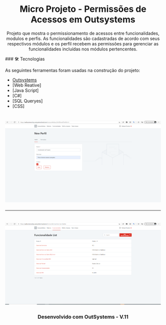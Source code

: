 <h1 align="center">Micro Projeto - Permissões de Acessos em Outsystems</h1>
<p align="center">Projeto que mostra o permissionamento de acessos entre funcionalidades, modulos e perfis. As funcionalidades são cadastradas de acordo com seus respectivos módulos e os perfil recebem as permissões para gerenciar as funcionalidades incluídas nos módulos pertencentes.</p>
### 🛠 Tecnologias

As seguintes ferramentas foram usadas na construção do projeto:

- [Outsystems](https://www.outsystems.com/)
- [Web Reative]
- [Java Script]
- [C#]
- [SQL Queryes]
- [CSS]

<h1 align="center">
    <img alt="" width="800" src="https://github.com/wallacemancciny/PermissoesdeAcessos/blob/main/CriarPerfil.PNG" />
</h1>
<hr>
<h1 align="center">
    <img alt="" width="800" src="https://github.com/wallacemancciny/PermissoesdeAcessos/blob/main/FuncionalidadeList.png" />
</h1>

<h3 align="center">
  Desenvolvido com OutSystems - V.11
</h3>
